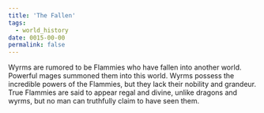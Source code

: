 ```yaml
---
title: 'The Fallen'
tags:
  - world_history
date: 0015-00-00
permalink: false
---
```

Wyrms are rumored to be Flammies who have fallen into another world. Powerful mages summoned them into this world. Wyrms possess the incredible powers of the Flammies, but they lack their nobility and grandeur. True Flammies are said to appear regal and divine, unlike dragons and wyrms, but no man can truthfully claim to have seen them.